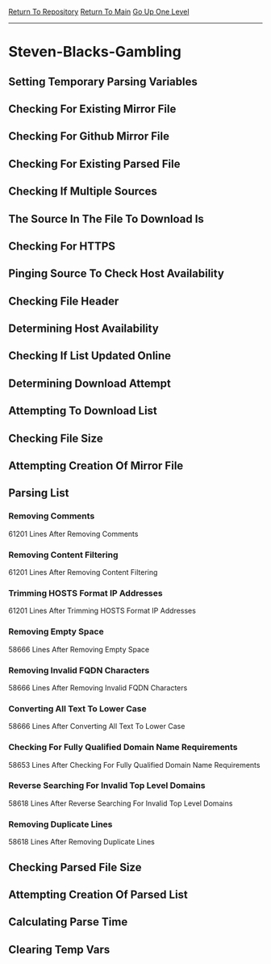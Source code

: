 [Return To Repository](https://github.com/deathbybandaid/piholeparser/)
[Return To Main](https://github.com/deathbybandaid/piholeparser/blob/master/RecentRunLogs/Mainlog.md)
[Go Up One Level](https://github.com/deathbybandaid/piholeparser/blob/master/RecentRunLogs/TopLevelScripts/30-Processing-External-Blacklists.md)
____________________________________
# Steven-Blacks-Gambling
## Setting Temporary Parsing Variables
## Checking For Existing Mirror File
## Checking For Github Mirror File
## Checking For Existing Parsed File
## Checking If Multiple Sources
## The Source In The File To Download Is
## Checking For HTTPS
## Pinging Source To Check Host Availability
## Checking File Header
## Determining Host Availability
## Checking If List Updated Online
## Determining Download Attempt
## Attempting To Download List
## Checking File Size
## Attempting Creation Of Mirror File
## Parsing List
### Removing Comments
61201 Lines After Removing Comments
### Removing Content Filtering
61201 Lines After Removing Content Filtering
### Trimming HOSTS Format IP Addresses
61201 Lines After Trimming HOSTS Format IP Addresses
### Removing Empty Space
58666 Lines After Removing Empty Space
### Removing Invalid FQDN Characters
58666 Lines After Removing Invalid FQDN Characters
### Converting All Text To Lower Case
58666 Lines After Converting All Text To Lower Case
### Checking For Fully Qualified Domain Name Requirements
58653 Lines After Checking For Fully Qualified Domain Name Requirements
### Reverse Searching For Invalid Top Level Domains
58618 Lines After Reverse Searching For Invalid Top Level Domains
### Removing Duplicate Lines
58618 Lines After Removing Duplicate Lines
## Checking Parsed File Size
## Attempting Creation Of Parsed List
## Calculating Parse Time
## Clearing Temp Vars
